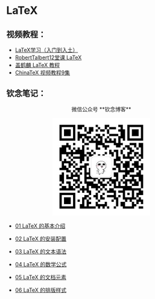 # LaTeX

## 视频教程：

- [LaTeX学习（入门到入土）](https://www.bilibili.com/video/av88865956)
- [RobertTalbert12堂课 LaTeX](https://www.bilibili.com/video/av90049360)
- [盖鹤麟 LaTeX 教程](https://www.bilibili.com/video/av90045496)
- [ChinaTeX 视频教程9集](https://www.bilibili.com/video/av90051843)

## 钦念笔记：
<center class="half">
微信公众号 **钦念博客**
</center>

<center class="half">

![](https://raw.githubusercontent.com/qinnian/FigureBed/master/20200222100924.jpg)

</center>

- [01 LaTeX 的基本介绍](https://github.com/qinnian/LaTeX/blob/master/%E3%80%90LaTeX%E3%80%91%E9%92%A6%E5%BF%B5%E5%8D%9A%E5%AE%A2/01%20LaTeX%20%E7%9A%84%E5%9F%BA%E6%9C%AC%E4%BB%8B%E7%BB%8D.md)
  
- [02 LaTeX 的安装配置](https://github.com/qinnian/LaTeX/blob/master/%E3%80%90LaTeX%E3%80%91%E9%92%A6%E5%BF%B5%E5%8D%9A%E5%AE%A2/02%20LaTeX%20%E7%9A%84%E5%AE%89%E8%A3%85%E9%85%8D%E7%BD%AE.md)
- [03 LaTeX 的文本语法](https://mp.weixin.qq.com/s/gF_5d-BrE-DjCIkclvIWQA)
  
- [04 LaTeX 的数学公式](https://mp.weixin.qq.com/s/MT6X76R6vKN-V7GTHnUGFw)

- [05 LaTeX 的文档元素]()

- [06 LaTeX 的排版样式]()
